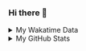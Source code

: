 ### Hi there 👋

<!--
**cdfmlr/cdfmlr** is a ✨ _special_ ✨ repository because its `README.md` (this file) appears on your GitHub profile.

Here are some ideas to get you started:

- 🔭 I’m currently working on ...
- 🌱 I’m currently learning ...
- 👯 I’m looking to collaborate on ...
- 🤔 I’m looking for help with ...
- 💬 Ask me about ...
- 📫 How to reach me: ...
- 😄 Pronouns: ...
- ⚡ Fun fact: ...
-->

<details>

<summary>My Wakatime Data</summary>

<!--START_SECTION:waka-->
![Lines of code](https://img.shields.io/badge/From%20Hello%20World%20I%27ve%20Written-7.1%20million%20lines%20of%20code-blue)

**🐱 My GitHub Data** 

> 📦 678.1 kB Used in GitHub's Storage 
 > 
> 🏆 674 Contributions in the Year 2023
 > 
> 🚫 Not Opted to Hire
 > 
> 📜 75 Public Repositories 
 > 
> 🔑 18 Private Repositories 
 > 
**I'm an Early 🐤** 

```text
🌞 Morning                1286 commits        ██████░░░░░░░░░░░░░░░░░░░   24.33 % 
🌆 Daytime                2192 commits        ██████████░░░░░░░░░░░░░░░   41.48 % 
🌃 Evening                1742 commits        ████████░░░░░░░░░░░░░░░░░   32.96 % 
🌙 Night                  65 commits          ░░░░░░░░░░░░░░░░░░░░░░░░░   01.23 % 
```
📅 **I'm Most Productive on Wednesday** 

```text
Monday                   623 commits         ███░░░░░░░░░░░░░░░░░░░░░░   11.79 % 
Tuesday                  885 commits         ████░░░░░░░░░░░░░░░░░░░░░   16.75 % 
Wednesday                907 commits         ████░░░░░░░░░░░░░░░░░░░░░   17.16 % 
Thursday                 718 commits         ███░░░░░░░░░░░░░░░░░░░░░░   13.59 % 
Friday                   786 commits         ████░░░░░░░░░░░░░░░░░░░░░   14.87 % 
Saturday                 730 commits         ███░░░░░░░░░░░░░░░░░░░░░░   13.81 % 
Sunday                   636 commits         ███░░░░░░░░░░░░░░░░░░░░░░   12.03 % 
```


**I Mostly Code in Go** 

```text
Go                       25 repos            ████████░░░░░░░░░░░░░░░░░   30.49 % 
Python                   18 repos            █████░░░░░░░░░░░░░░░░░░░░   21.95 % 
HTML                     5 repos             ██░░░░░░░░░░░░░░░░░░░░░░░   06.10 % 
Dart                     2 repos             █░░░░░░░░░░░░░░░░░░░░░░░░   02.44 % 
TypeScript               1 repo              ░░░░░░░░░░░░░░░░░░░░░░░░░   01.22 % 
```




 Last Updated on 05/05/2023 01:16:56 UTC
<!--END_SECTION:waka-->

</details>

<details>
 
 <summary>My GitHub Stats</summary>

[![CDFMLR's github stats](https://github-readme-stats.vercel.app/api?username=cdfmlr&count_private=true&show_icons=true)](https://github.com/anuraghazra/github-readme-stats)

</details>
